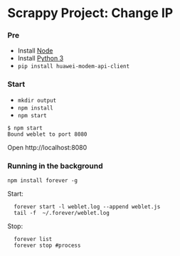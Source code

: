 # Scrappy Project: Change IP #

### Pre ###

* Install [Node](http://www.scala-sbt.org)
* Install [Python 3](https://www.python.org)
* `pip install huawei-modem-api-client`

### Start ###

* `mkdir output`
* `npm install` 
* `npm start`

```
$ npm start
Bound weblet to port 8080
```

Open http://localhost:8080

### Running in the background ###

`npm install forever -g`

Start:
```
  forever start -l weblet.log --append weblet.js
  tail -f  ~/.forever/weblet.log
```

Stop:
```
  forever list
  forever stop #process
```
